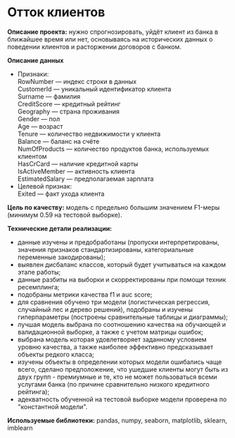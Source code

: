 # Отток клиентов

**Описание проекта:** нужно спрогнозировать, уйдёт клиент из банка в ближайшее время или нет, основываясь на исторических данных о поведении клиентов и расторжении договоров с банком.

**Описание данных**
- Признаки: \
  RowNumber — индекс строки в данных \
  CustomerId — уникальный идентификатор клиента \
  Surname — фамилия \
  CreditScore — кредитный рейтинг \
  Geography — страна проживания \
  Gender — пол \
  Age — возраст \
  Tenure — количество недвижимости у клиента \
  Balance — баланс на счёте \
  NumOfProducts — количество продуктов банка, используемых клиентом \
  HasCrCard — наличие кредитной карты \
  IsActiveMember — активность клиента \
  EstimatedSalary — предполагаемая зарплата 
- Целевой признак: \
  Exited — факт ухода клиента

**Цель по качеству:** модель с предельно большим значением F1-меры (минимум 0.59 на тестовой выборке).

**Технические детали реализации:**
- данные изучены и предобработаны (пропуски интерпретированы, значения признаков стандартизированы, категориальные переменные закодированы);
- выявлен дисбаланс классов, который будет учитываться на каждом этапе работы;
- данные разбиты на выборки и скорректированы при помощи техник ресемплинга;
- подобраны метрики качества f1 и auc score;
- для сравнения обучено три модели (логистическая регрессия, случайный лес и дерево решений), подобраны и изучены гиперпараметры (построены сравнительные таблицы и диаграммы);
- лучшая модель выбрана по соотношению качества на обучающей и валидационной выборке, а также с учетом матрицы ошибок;
- выбрана модель которая удовлетворяет заданному условием уровню качества, а также наиболее эффективно предсказывает объекты редкого класса;
- изучены объекты в определении которых модели ошибались чаще всего, сделано предположение, что ушедшие клиенты могут быть из двух групп - премиумные и те, кто не может пользоваться всеми услугами банка (по причине сравнительно низкого кредитного рейтинга);
- адекватность обученной на тестовой выборке модели проверена по "константной модели".

**Используемые библиотеки:** pandas, numpy, seaborn, matplotlib, sklearn, imblearn
